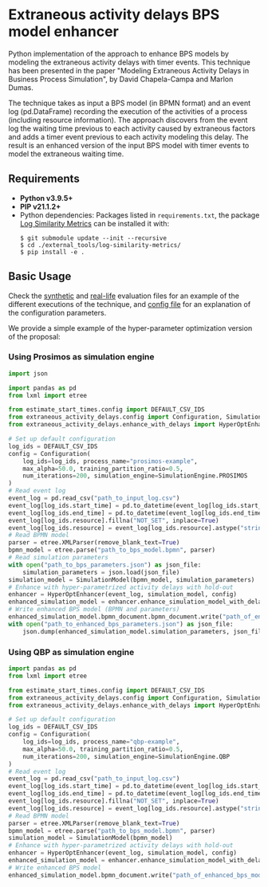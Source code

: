 # Extraneous activity delays BPS model enhancer

Python implementation of the approach to enhance BPS models by modeling the extraneous activity delays with timer events. This technique has
been presented in the paper "Modeling Extraneous Activity Delays in Business Process Simulation", by David Chapela-Campa and Marlon Dumas.

The technique takes as input a BPS model (in BPMN format) and an event log (pd.DataFrame) recording the execution of the activities of a
process (including resource information). The approach discovers from the event log the waiting time previous to each activity caused by
extraneous factors and adds a timer event previous to each activity modeling this delay. The result is an enhanced version of the input BPS
model with timer events to model the extraneous waiting time.

## Requirements

- **Python v3.9.5+**
- **PIP v21.1.2+**
- Python dependencies: Packages listed in `requirements.txt`, the
  package [Log Similarity Metrics](https://github.com/AutomatedProcessImprovement/log-similarity-metrics) can be installed it with:
  ```shell
  $ git submodule update --init --recursive
  $ cd ./external_tools/log-similarity-metrics/
  $ pip install -e .
  ```

## Basic Usage

Check the [synthetic](https://github.com/AutomatedProcessImprovement/extraneous-activity-delays/blob/main/tests/synthetic-evaluation.py)
and [real-life](https://github.com/AutomatedProcessImprovement/extraneous-activity-delays/blob/main/tests/real-life-evaluation.py)
evaluation files for an example of the different executions of the technique,
and [config file](https://github.com/AutomatedProcessImprovement/extraneous-activity-delays/blob/main/src/extraneous_activity_delays/config.py)
for an explanation of the configuration parameters.

We provide a simple example of the hyper-parameter optimization version of the proposal:

### Using Prosimos as simulation engine

```python
import json

import pandas as pd
from lxml import etree

from estimate_start_times.config import DEFAULT_CSV_IDS
from extraneous_activity_delays.config import Configuration, SimulationModel, SimulationEngine
from extraneous_activity_delays.enhance_with_delays import HyperOptEnhancer

# Set up default configuration
log_ids = DEFAULT_CSV_IDS
config = Configuration(
    log_ids=log_ids, process_name="prosimos-example",
    max_alpha=50.0, training_partition_ratio=0.5,
    num_iterations=200, simulation_engine=SimulationEngine.PROSIMOS
)
# Read event log
event_log = pd.read_csv("path_to_input_log.csv")
event_log[log_ids.start_time] = pd.to_datetime(event_log[log_ids.start_time], utc=True)
event_log[log_ids.end_time] = pd.to_datetime(event_log[log_ids.end_time], utc=True)
event_log[log_ids.resource].fillna("NOT_SET", inplace=True)
event_log[log_ids.resource] = event_log[log_ids.resource].astype("string")
# Read BPMN model
parser = etree.XMLParser(remove_blank_text=True)
bpmn_model = etree.parse("path_to_bps_model.bpmn", parser)
# Read simulation parameters
with open("path_to_bps_parameters.json") as json_file:
    simulation_parameters = json.load(json_file)
simulation_model = SimulationModel(bpmn_model, simulation_parameters)
# Enhance with hyper-parametrized activity delays with hold-out
enhancer = HyperOptEnhancer(event_log, simulation_model, config)
enhanced_simulation_model = enhancer.enhance_simulation_model_with_delays()
# Write enhanced BPS model (BPMN and parameters)
enhanced_simulation_model.bpmn_document.bpmn_document.write("path_of_enhanced_bps_model.bpmn", pretty_print=True)
with open("path_to_enhanced_bps_parameters.json") as json_file:
    json.dump(enhanced_simulation_model.simulation_parameters, json_file)
```

### Using QBP as simulation engine

```python
import pandas as pd
from lxml import etree

from estimate_start_times.config import DEFAULT_CSV_IDS
from extraneous_activity_delays.config import Configuration, SimulationModel, SimulationEngine
from extraneous_activity_delays.enhance_with_delays import HyperOptEnhancer

# Set up default configuration
log_ids = DEFAULT_CSV_IDS
config = Configuration(
    log_ids=log_ids, process_name="qbp-example",
    max_alpha=50.0, training_partition_ratio=0.5,
    num_iterations=200, simulation_engine=SimulationEngine.QBP
)
# Read event log
event_log = pd.read_csv("path_to_input_log.csv")
event_log[log_ids.start_time] = pd.to_datetime(event_log[log_ids.start_time], utc=True)
event_log[log_ids.end_time] = pd.to_datetime(event_log[log_ids.end_time], utc=True)
event_log[log_ids.resource].fillna("NOT_SET", inplace=True)
event_log[log_ids.resource] = event_log[log_ids.resource].astype("string")
# Read BPMN model
parser = etree.XMLParser(remove_blank_text=True)
bpmn_model = etree.parse("path_to_bps_model.bpmn", parser)
simulation_model = SimulationModel(bpmn_model)
# Enhance with hyper-parametrized activity delays with hold-out
enhancer = HyperOptEnhancer(event_log, simulation_model, config)
enhanced_simulation_model = enhancer.enhance_simulation_model_with_delays()
# Write enhanced BPS model
enhanced_simulation_model.bpmn_document.write("path_of_enhanced_bps_model.bpmn", pretty_print=True)
```
